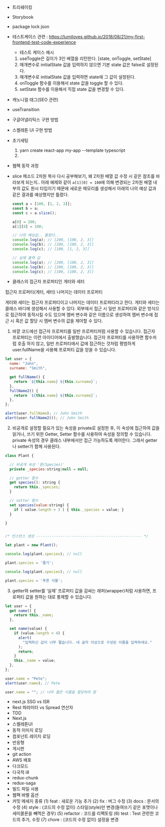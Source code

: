 - 트리쉐이킹
- Storybook
- package lock json
- 테스트케이스 관련 : https://lumiloves.github.io/2018/08/21/my-first-frontend-test-code-experience
  - 테스트 케이스 예시
  1. useToggle은 길이가 3인 배열을 리턴한다. [state, onToggle, setState]
  2. 매개변수로 initialState 값을 입력하지 않으면 기본 state 값은 false로 설정된다.
  3. 매개변수로 initialState 값을 입력하면 state에 그 값이 설정된다.
  4. onToggle 함수를 이용해서 state 값을 toggle 할 수 있다.
  5. setState 함수를 이용해서 직접 state 값을 변경할 수 있다.
- 캐노니컬 태그(SEO 관련)
- useTransition
- 구글어낼리틱스 구현 방법
- 스켈레톤 UI 구현 방법
- 초기세팅
  1. yarn create react-app my-app --template typescript
  2.
- 웹팩 동작 과정
- slice 메소드 2차원 복사 다시 공부해보기, 왜 2차원 배열 값 수정 시 같은 참조를 바라보게 되는지.. 아래 예제와 같이 `a[1][0] = 100`에 의해 변경되는 2차원 배열 내부의 값도 원시 타입이기 때문에 새로운 메모리를 생성해서 아래의 나의 예상 값과 같은 결과를 예상했지만 틀렸다.

  ```js
  const a = [100, [1, 2, 3]];
  const b = a;
  const c = a.slice();

  a[0] = 200;
  a[1][0] = 100;

  // 나의 예상값.. 틀렸다..
  console.log(a); // [200, [100, 2, 3]]
  console.log(b); // [200, [100, 2, 3]]
  console.log(c); // [100, [1, 2, 3]]

  // 실제 출력 값
  console.log(a); // [200, [100, 2, 3]]
  console.log(b); // [200, [100, 2, 3]]
  console.log(c); // [100, [100, 2, 3]]
  ```

- 클래스의 접근자 프로퍼티인 게터와 세터

접근자 프로퍼티(게터, 세터)
나머지는 데이터 프로퍼티

게터와 세터는 접근자 프로퍼티이고 나머지는 데이터 프로퍼티라고 한다. 게터와 세터는 클래스 바디에 생성해서 사용할 수 있다. 외부에서 접근 시 일반 프로퍼티와 같은 방식으로 접근하여 동작시킬 수도 있으며 멤버 변수와 같은 이름으로 생성하여 멤버 변수에 접근 시 혹은 값 할당 시 멤버 변수의 값을 제어할 수 있다.

1. 바깥 코드에선 접근자 프로퍼티를 일반 프로퍼티처럼 사용할 수 있습니다. 접근자 프로퍼티는 이런 아이디어에서 출발했습니다. 접근자 프로퍼티를 사용하면 함수처럼 호출 하지 않고, 일반 프로퍼티에서 값에 접근하는 것처럼 평범하게 user.fullName을 사용해 프로퍼티 값을 얻을 수 있습니다.

```js
let user = {
  name: "John",
  surname: "Smith",

  get fullName() {
    return `${this.name} ${this.surname}`;
  },
  fullName2() {
    return `${this.name} ${this.surname}`;
  },
};

alert(user.fullName); // John Smith
alert(user.fullName2()); // John Smith
```

2. 비공개로 설정할 필요가 있는 속성을 private로 설정한 후, 이 속성에 접근하여 값을 읽거나, 쓰기 위한 Getter, Setter 함수를 사용하여 속성을 정의할 수 있습니다. private 속성의 경우 클래스 내부에서만 접근 가능하도록 제어한다. 그래서 getter나 setter가 함께 사용된다.

```js
class Plant {

  // 비공개 속성 '종(Species)'
  private _species:string|null = null;

  // getter 함수
  get species(): string {
    return this._species;
  }

  // setter 함수
  set species(value:string) {
    if ( value.length > 3 ) { this._species = value; }
  }

}


/* 인스턴스 생성 ------------------------------------------------ */

let plant = new Plant();

console.log(plant.species); // null

plant.species = '줄기';

console.log(plant.species); // null

plant.species = '푸른 식물';
```

3. getter와 setter를 ‘실제’ 프로퍼티 값을 감싸는 래퍼(wrapper)처럼 사용하면, 프로퍼티 값을 원하는 대로 통제할 수 있습니다.

```js
let user = {
  get name() {
    return this._name;
  },

  set name(value) {
    if (value.length < 4) {
      alert(
        "입력하신 값이 너무 짧습니다. 네 글자 이상으로 구성된 이름을 입력하세요."
      );
      return;
    }
    this._name = value;
  },
};

user.name = "Pete";
alert(user.name); // Pete

user.name = ""; // 너무 짧은 이름을 할당하려 함
```

- next.js SSG vs ISR
- Rest 파라미터 vs Spread 연산자
- TDD
- Next.js
- 스켈레톤UI
- 동적 이미지 로딩
- 컴포넌트 레이지 로딩
- 반응형
- 게시판
- git action
- AWS 배포
- 다크모드
- 다국적 i8
- redux-chunk
- redux-saga
- 빌드 파일 사용
- 웹팩 바벨 옵션
- 커밋 메세지 종류
  (1) feat : 새로운 기능 추가
  (2) fix : 버그 수정
  (3) docs : 문서의 수정
  (4) style : (코드의 수정 없이) 스타일(style)만 변경(들여쓰기 같은 포맷이나 세미콜론을 빼먹은 경우)
  (5) refactor : 코드를 리펙토링
  (6) test : Test 관련한 코드의 추가, 수정
  (7) chore : (코드의 수정 없이) 설정을 변경
